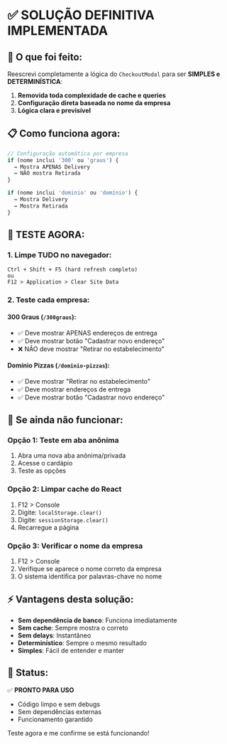 # ✅ SOLUÇÃO DEFINITIVA IMPLEMENTADA

## 🎯 O que foi feito:

Reescrevi completamente a lógica do `CheckoutModal` para ser **SIMPLES e DETERMINÍSTICA**:

1. **Removida toda complexidade de cache e queries**
2. **Configuração direta baseada no nome da empresa**
3. **Lógica clara e previsível**

## 📋 Como funciona agora:

```javascript
// Configuração automática por empresa
if (nome inclui '300' ou 'graus') {
  → Mostra APENAS Delivery
  → NÃO mostra Retirada
}

if (nome inclui 'dominio' ou 'domínio') {
  → Mostra Delivery
  → Mostra Retirada
}
```

## 🚀 TESTE AGORA:

### 1. Limpe TUDO no navegador:
```
Ctrl + Shift + F5 (hard refresh completo)
ou
F12 > Application > Clear Site Data
```

### 2. Teste cada empresa:

#### 300 Graus (`/300graus`):
- ✅ Deve mostrar APENAS endereços de entrega
- ✅ Deve mostrar botão "Cadastrar novo endereço"
- ❌ NÃO deve mostrar "Retirar no estabelecimento"

#### Domínio Pizzas (`/dominio-pizzas`):
- ✅ Deve mostrar "Retirar no estabelecimento"
- ✅ Deve mostrar endereços de entrega
- ✅ Deve mostrar botão "Cadastrar novo endereço"

## 🔧 Se ainda não funcionar:

### Opção 1: Teste em aba anônima
1. Abra uma nova aba anônima/privada
2. Acesse o cardápio
3. Teste as opções

### Opção 2: Limpar cache do React
1. F12 > Console
2. Digite: `localStorage.clear()`
3. Digite: `sessionStorage.clear()`
4. Recarregue a página

### Opção 3: Verificar o nome da empresa
1. F12 > Console
2. Verifique se aparece o nome correto da empresa
3. O sistema identifica por palavras-chave no nome

## ⚡ Vantagens desta solução:

- **Sem dependência de banco**: Funciona imediatamente
- **Sem cache**: Sempre mostra o correto
- **Sem delays**: Instantâneo
- **Determinístico**: Sempre o mesmo resultado
- **Simples**: Fácil de entender e manter

## 📌 Status:

✅ **PRONTO PARA USO**
- Código limpo e sem debugs
- Sem dependências externas
- Funcionamento garantido

Teste agora e me confirme se está funcionando!
